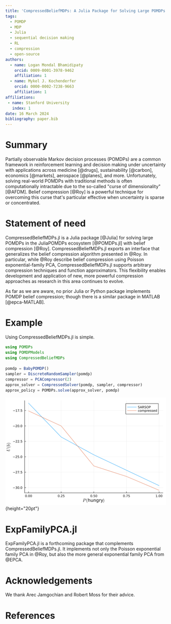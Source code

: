```yaml
---
title: 'CompressedBeliefMDPs: A Julia Package for Solving Large POMDPs with Belief Compression'
tags:
  - POMDP
  - MDP
  - Julia
  - sequential decision making
  - RL
  - compression
  - open-source
authors:
  - name: Logan Mondal Bhamidipaty
    orcid: 0009-0001-3978-9462
    affiliation: 1
  - name: Mykel J. Kochenderfer
    orcid: 0000-0002-7238-9663
    affiliation: 1
affiliations:
 - name: Stanford University
   index: 1
date: 16 March 2024
bibliography: paper.bib
---
```


# Summary

Partially observable Markov decision processes (POMDPs) are a common framework in reinforcement learning and decision making under uncertainty with applications across medicine [@drugs], sustainability [@carbon], economics [@markets], aerospace [@planes], and more. Unfortunately, solving real-world POMDPs with traditional methods is often computationally intractable due to the so-called "curse of dimensionality" [@AFDM]. Belief compression [@Roy] is a powerful technique for overcoming this curse that's particular effective when uncertainty is sparse or concentrated.

# Statement of need

CompressedBeliefMDPs.jl is a Julia package [@Julia] for solving large POMDPs in the JuliaPOMDPs ecosystem [@POMDPs.jl] with belief compression [@Roy]. CompressedBeliefMDPs.jl exports an interface that generalizes the belief compression algorithm presented in @Roy. In particular, while @Roy describe belief compression using Poisson exponential-family PCA, CompressedBeliefMDPs.jl supports arbitrary compression techniques and function approximators. This flexibility enables development and application of new, more powerful compression approaches as research in this area continues to evolve.

As far as we are aware, no prior Julia or Python package implements POMDP belief compression; though there is a similar package in MATLAB [@epca-MATLAB].

# Example

Using CompressedBeliefMDPs.jl is simple.

```julia
using POMDPs
using POMDPModels
using CompressedBeliefMDPs

pomdp = BabyPOMDP()
sampler = DiscreteRandomSampler(pomdp)
compressor = PCACompressor(2)
approx_solver = CompressedSolver(pomdp, sampler, compressor)
approx_policy = POMDPs.solve(approx_solver, pomdp)
```

![We see that that the compressed solver performs similarly with SARSOP [@SARSOP].](./images/baby_benchmark.svg){height="20pt"}


# ExpFamilyPCA.jl

ExpFamilyPCA.jl is a forthcoming package that complements CompressedBeliefMDPs.jl. It implements not only the Poisson exponential family PCA in @Roy, but also the more general exponential family PCA from @EPCA.

# Acknowledgements

We thank Arec Jamgochian and Robert Moss for their advice.

# References